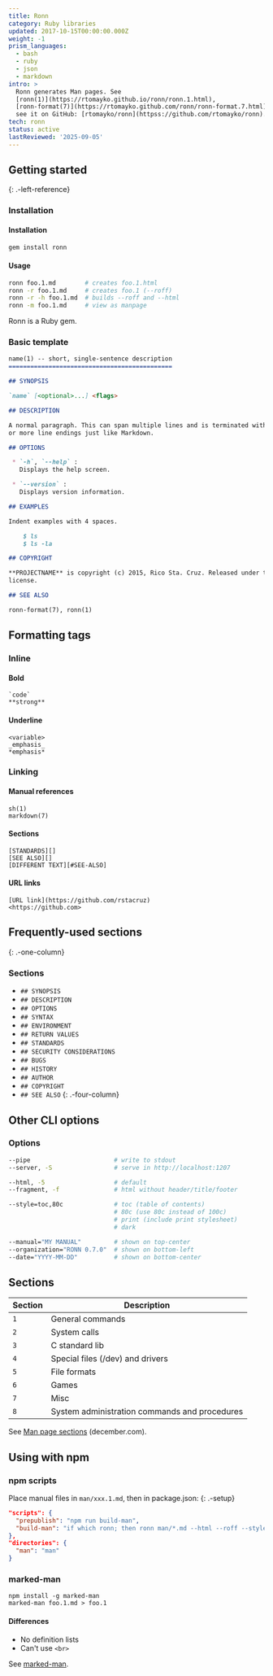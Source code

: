 ```yaml
---
title: Ronn
category: Ruby libraries
updated: 2017-10-15T00:00:00.000Z
weight: -1
prism_languages:
  - bash
  - ruby
  - json
  - markdown
intro: >
  Ronn generates Man pages. See
  [ronn(1)](https://rtomayko.github.io/ronn/ronn.1.html),
  [ronn-format(7)](https://rtomayko.github.com/ronn/ronn-format.7.html). Also
  see it on GitHub: [rtomayko/ronn](httpss://github.com/rtomayko/ronn).
tech: ronn
status: active
lastReviewed: '2025-09-05'
---
```


## Getting started
{: .-left-reference}

### Installation

#### Installation

```bash
gem install ronn
```

#### Usage

```bash
ronn foo.1.md        # creates foo.1.html
ronn -r foo.1.md     # creates foo.1 (--roff)
ronn -r -h foo.1.md  # builds --roff and --html
ronn -m foo.1.md     # view as manpage
```

Ronn is a Ruby gem.

### Basic template

```markdown
name(1) -- short, single-sentence description
=============================================

## SYNOPSIS

`name` [<optional>...] <flags>

## DESCRIPTION

A normal paragraph. This can span multiple lines and is terminated with two
or more line endings just like Markdown.

## OPTIONS

 * `-h`, `--help` :
   Displays the help screen.

 * `--version` : 
   Displays version information.

## EXAMPLES

Indent examples with 4 spaces.

    $ ls
    $ ls -la

## COPYRIGHT

**PROJECTNAME** is copyright (c) 2015, Rico Sta. Cruz. Released under the MIT
license.

## SEE ALSO

ronn-format(7), ronn(1)
```

## Formatting tags

### Inline

#### Bold

```
`code`
**strong**
```

#### Underline

```
<variable>
_emphasis_
*emphasis*
```

### Linking

#### Manual references

```
sh(1)
markdown(7)
```

#### Sections

```
[STANDARDS][]
[SEE ALSO][]
[DIFFERENT TEXT][#SEE-ALSO]
```

#### URL links

```
[URL link](https://github.com/rstacruz)
<https://github.com>
```

## Frequently-used sections
{: .-one-column}

### Sections

- `## SYNOPSIS`
- `## DESCRIPTION`
- `## OPTIONS`
- `## SYNTAX`
- `## ENVIRONMENT`
- `## RETURN VALUES`
- `## STANDARDS`
- `## SECURITY CONSIDERATIONS`
- `## BUGS`
- `## HISTORY`
- `## AUTHOR`
- `## COPYRIGHT`
- `## SEE ALSO`
{: .-four-column}

## Other CLI options

### Options

```bash
--pipe                       # write to stdout
--server, -S                 # serve in http://localhost:1207
```

```bash
--html, -5                   # default
--fragment, -f               # html without header/title/footer
```

```bash
--style=toc,80c              # toc (table of contents)
                             # 80c (use 80c instead of 100c)
                             # print (include print stylesheet)
                             # dark
```

```bash
--manual="MY MANUAL"         # shown on top-center
--organization="RONN 0.7.0"  # shown on bottom-left
--date="YYYY-MM-DD"          # shown on bottom-center
```

## Sections

| Section | Description                                   |
| ---     | ---                                           |
| `1`     | General commands                              |
| `2`     | System calls                                  |
| `3`     | C standard lib                                |
| `4`     | Special files (/dev) and drivers              |
| `5`     | File formats                                  |
| `6`     | Games                                         |
| `7`     | Misc                                          |
| `8`     | System administration commands and procedures |

See [Man page sections](https://www.december.com/unix/ref/mansec.html) (december.com).

## Using with npm

### npm scripts

Place manual files in `man/xxx.1.md`, then in package.json:
{: .-setup}

```json
"scripts": {
  "prepublish": "npm run build-man",
  "build-man": "if which ronn; then ronn man/*.md --html --roff --style=toc,80c --organization=\"@rstacruz\"; fi"
},
"directories": {
  "man": "man"
}
```

### marked-man

```
npm install -g marked-man
marked-man foo.1.md > foo.1
```

#### Differences

* No definition lists
* Can't use `<br>`

See [marked-man](https://github.com/kapouer/marked-man).


